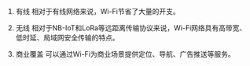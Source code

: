 1. 有线
	相对于有线网络来说，Wi-Fi节省了大量的开支。
	
2. 无线
	相对于NB-IoT和LoRa等远距离传输协议来说，Wi-Fi网络具有高带宽、低时延、局域网安全传输的特点。
	
3. 商业覆盖
	可以通过Wi-Fi为商业场景提供定位、导航、广告推送等服务。